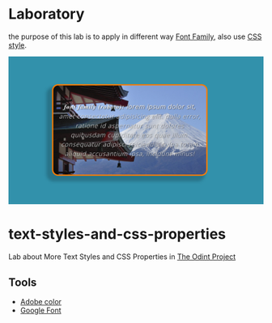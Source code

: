# Laboratory
the purpose of this lab is to apply in different way [Font Family](https://www.theodinproject.com/lessons/node-path-intermediate-html-and-css-more-text-styles), also use [CSS style](https://www.theodinproject.com/lessons/node-path-intermediate-html-and-css-more-css-properties).

![Goal to achieve](https://github.com/chrisart10/text-styles-and-css-properties/blob/main/goal.PNG)


# text-styles-and-css-properties
Lab about More Text Styles and CSS Properties in [The Odint Project](https://www.theodinproject.com/paths/full-stack-javascript/courses/intermediate-html-and-css)

## Tools
 - [Adobe color](https://color.adobe.com/es/create/color-wheel)
 - [Google Font](https://fonts.google.com/specimen/Roboto)
